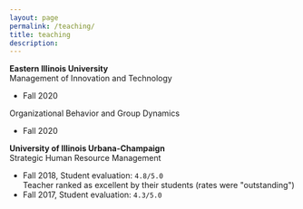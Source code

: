 ```yaml
---
layout: page
permalink: /teaching/
title: teaching
description: 
---
```


<strong>Eastern Illinois University </strong> <br/>
Management of Innovation and Technology 
- Fall 2020

Organizational Behavior and Group Dynamics
- Fall 2020

<strong>University of Illinois Urbana-Champaign</strong> <br/>
Strategic Human Resource Management
- Fall 2018, Student evaluation: `4.8/5.0`  <br/> Teacher ranked as excellent by their students (rates were "outstanding")
- Fall 2017, Student evaluation: `4.3/5.0`

